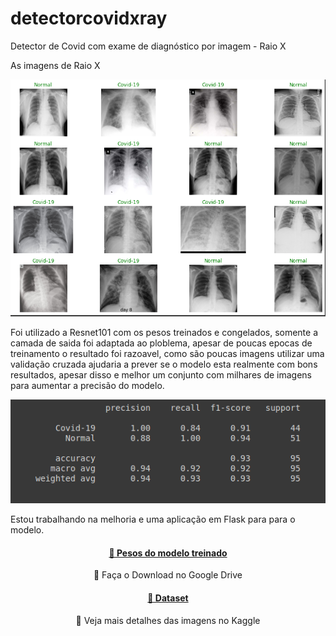 # detectorcovidxray
Detector de Covid com exame de diagnóstico por imagem - Raio X

As imagens de Raio X

![plot](./imgs/covid.png)

Foi utilizado a Resnet101 com os pesos treinados e congelados, somente a camada de saida foi adaptada ao ploblema, apesar de poucas epocas de treinamento o resultado foi razoavel, como são poucas imagens utilizar uma validação cruzada ajudaria a prever se o modelo esta realmente com bons resultados, apesar disso e melhor um conjunto com milhares de imagens para aumentar a precisão do modelo.

![plot](./imgs/report.png)

Estou trabalhando na melhoria e uma aplicação em Flask para para o modelo.


<h4 align="center">
    <a href="https://drive.google.com/file/d/1MBwHhK0yaosXjfEBf_YQGJAF39-aROI-/view?usp=sharing">🔗 Pesos do modelo treinado</a>
</h4>
<p align="center">🚀 Faça o Download no Google Drive</p>

<h4 align="center">
    <a href="https://www.kaggle.com/imranzaman5202/covid19-xray-images-dataset">🔗 Dataset</a>
</h4>
<p align="center">🚀 Veja mais detalhes das imagens no Kaggle</p>
